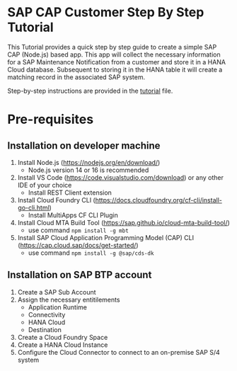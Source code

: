 # SAP CAP Customer Step By Step Tutorial 

This Tutorial provides a quick step by step guide to create a simple SAP CAP (Node.js) based app. This app will collect the necessary information for a SAP Maintenance Notification from a customer and store it in a HANA Cloud database. Subsequent to storing it in the HANA table it will create a matching record in the associated SAP system. 

Step-by-step instructions are provided in the [tutorial](./tutorial.md) file.

# Pre-requisites
## Installation on developer machine
1. Install Node.js (https://nodejs.org/en/download/) 
    - Node.js version 14 or 16 is recommended
2. Install VS Code (https://code.visualstudio.com/download) or any other IDE of your choice
    - Install REST Client extension
3. Install Cloud Foundry CLI (https://docs.cloudfoundry.org/cf-cli/install-go-cli.html)
    - Install MultiApps CF CLI Plugin
4. Install Cloud MTA Build Tool (https://sap.github.io/cloud-mta-build-tool/)
    - use command `npm install -g mbt`
5. Install SAP Cloud Application Programming Model (CAP) CLI (https://cap.cloud.sap/docs/get-started/)
    - use command `npm install -g @sap/cds-dk`

## Installation on SAP BTP account
1. Create a SAP Sub Account
2. Assign the necessary entitilements
    - Application Runtime
    - Connectivity
    - HANA Cloud
    - Destination
2. Create a Cloud Foundry Space
3. Create a HANA Cloud Instance
4. Configure the Cloud Connector to connect to an on-premise SAP S/4 system 




